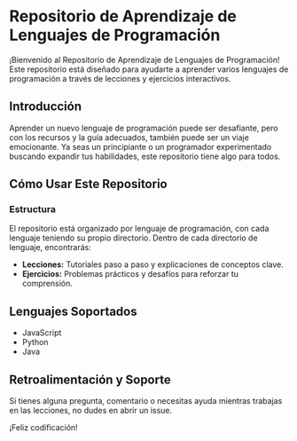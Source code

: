 # Repositorio de Aprendizaje de Lenguajes de Programación

¡Bienvenido al Repositorio de Aprendizaje de Lenguajes de Programación! Este repositorio está diseñado para ayudarte a aprender varios lenguajes de programación a través de lecciones y ejercicios interactivos.

## Introducción

Aprender un nuevo lenguaje de programación puede ser desafiante, pero con los recursos y la guía adecuados, también puede ser un viaje emocionante. Ya seas un principiante o un programador experimentado buscando expandir tus habilidades, este repositorio tiene algo para todos.

## Cómo Usar Este Repositorio

### Estructura

El repositorio está organizado por lenguaje de programación, con cada lenguaje teniendo su propio directorio. Dentro de cada directorio de lenguaje, encontrarás:

- **Lecciones:** Tutoriales paso a paso y explicaciones de conceptos clave.
- **Ejercicios:** Problemas prácticos y desafíos para reforzar tu comprensión.

## Lenguajes Soportados

- JavaScript
- Python
- Java

## Retroalimentación y Soporte

Si tienes alguna pregunta, comentario o necesitas ayuda mientras trabajas en las lecciones, no dudes en abrir un issue.

¡Feliz codificación!